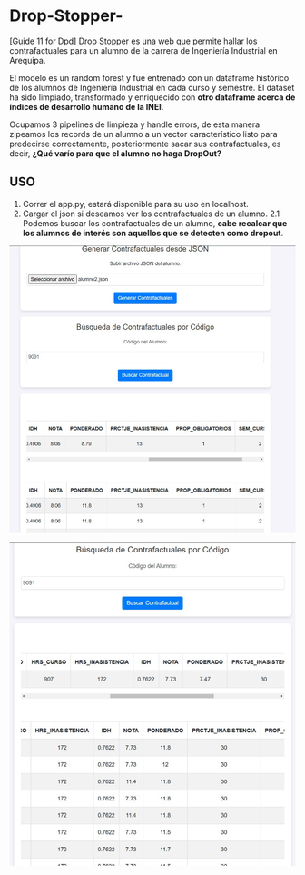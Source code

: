 # Drop-Stopper-
[Guide 11 for Dpd] Drop Stopper es una web que permite hallar los contrafactuales para un alumno de la carrera de Ingeniería Industrial en Arequipa.


El modelo es un random forest y fue entrenado con un dataframe histórico de los alumnos de Ingeniería Industrial en cada curso y semestre. El dataset ha sido limpiado, transformado y enriquecido con **otro dataframe acerca de índices de desarrollo humano de la INEI**.

Ocupamos 3 pipelines de limpieza y handle errors, de esta manera zipeamos los records de un alumno a un vector característico listo para predecirse correctamente, posteriormente sacar sus contrafactuales, es decir, **¿Qué varío para que el alumno no haga DropOut?**

## USO

1. Correr el app.py, estará disponible para su uso en localhost.
2. Cargar el json si deseamos ver los contrafactuales de un alumno.
2.1 Podemos buscar los contrafactuales de un alumno, **cabe recalcar que los alumnos de interés son aquellos que se detecten como dropout**.

![Json](./Drop_Stopper_json.jpg)

![Student](./Drop_Stopper_alumno.jpg)

